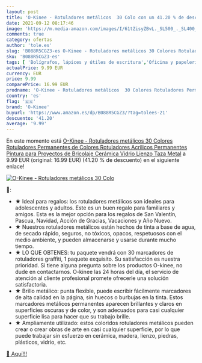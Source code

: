 ```yaml
---
layout: post
title: 'O-Kinee - Rotuladores metálicos  30 Colo con un 41.20 % de descuento'
date: 2021-09-12 08:17:46
image: 'https://m.media-amazon.com/images/I/61tZisyZBvL._SL500_._SL400_.jpg'
comments: true
category: ofertas
author: 'tole.es'
slug: 'B088R5CGZ3-es O-Kinee - Rotuladores metálicos 30 Colores Rotuladores...'
sku: 'B088R5CGZ3-es'
tags: [ 'Bolígrafos, lápices y útiles de escritura','Oficina y papelería','Rotuladores permanentes','Rotuladores y subrayadores','o-kinee','rotuladores', ]
actualPrice: 9.99 EUR
currency: EUR
price: 9.99
comparePrice: 16.99 EUR
prodname: 'O-Kinee - Rotuladores metálicos  30 Colores Rotuladores Permanentes de Colores Rotuladores Acrilicos Permanentes Pintura para Proyectos de Bricolaje  Cerámica  Vidrio  Lienzo  Taza  Metal'
country: 'es'
flag: '🇪🇸'
brand: 'O-Kinee'
buyurl: 'https://www.amazon.es/dp/B088R5CGZ3/?tag=tolees-21'
descuento: '41.20'
average: '9.99'
---
```


En este momento está [O-Kinee - Rotuladores metálicos  30 Colores Rotuladores Permanentes de Colores Rotuladores Acrilicos Permanentes Pintura para Proyectos de Bricolaje  Cerámica  Vidrio  Lienzo  Taza  Metal](https://www.amazon.es/dp/B088R5CGZ3/?tag=tolees-21) a 9.99 EUR (original: 16.99 EUR) (41.20 %  de descuento) en el siguiente enlace!

[![O-Kinee - Rotuladores metálicos  30 Colo](https://m.media-amazon.com/images/I/61tZisyZBvL._SL500_._SL400_.jpg)](https://www.amazon.es/dp/B088R5CGZ3/?tag=tolees-21)

🔎:

- ★ Ideal para regalos: los rotuladores metálicos son ideales para adolescentes y adultos. Este es un buen regalo para familiares y amigos. Esta es la mejor opción para los regalos de San Valentín, Pascua, Navidad, Acción de Gracias, Vacaciones y Año Nuevo.
- ★ Nuestros rotuladores metálicos están hechos de tinta a base de agua, de secado rápido, seguros, no tóxicos, opacos, respetuosos con el medio ambiente, y pueden almacenarse y usarse durante mucho tiempo.
- ★ LO QUE OBTENES: tu paquete vendrá con 30 marcadores de rotuladores graffiti, 1 paquete exquisito. Su satisfacción es nuestra prioridad. Si tiene alguna pregunta sobre los productos O-kinee, no dude en contactarnos. O-kinee las 24 horas del día, el servicio de atención al cliente profesional promete ofrecerle una solución satisfactoria.
- ★ Brillo metálico: punta flexible, puede escribir fácilmente marcadores de alta calidad en la página, sin huecos o burbujas en la tinta. Estos marcadores metálicos permanentes aparecen brillantes y claros en superficies oscuras y de color, y son adecuados para casi cualquier superficie lisa para hacer que su trabajo brille.
- ★ Ampliamente utilizado: estos coloridos rotuladores metálicos pueden crear o crear obras de arte en casi cualquier superficie, por lo que puede trabajar sin esfuerzo en cerámica, madera, lienzo, piedras, plásticos, vidrio, etc.

[🛒 Aquí!!!](https://www.amazon.es/dp/B088R5CGZ3/?tag=tolees-21)
